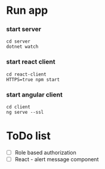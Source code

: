 # Run app
### start server
```
cd server
dotnet watch
```
### start react client
```
cd react-client
HTTPS=true npm start
```

### start angular client
```
cd client
ng serve --ssl
```


# ToDo list
- [ ] Role based authorization 
- [ ] React - alert message component 
